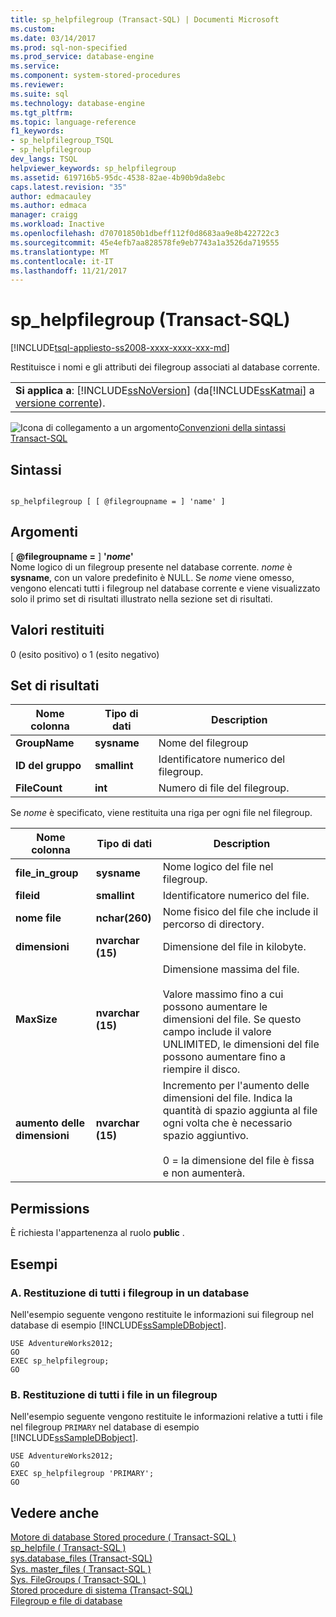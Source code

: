 ```yaml
---
title: sp_helpfilegroup (Transact-SQL) | Documenti Microsoft
ms.custom: 
ms.date: 03/14/2017
ms.prod: sql-non-specified
ms.prod_service: database-engine
ms.service: 
ms.component: system-stored-procedures
ms.reviewer: 
ms.suite: sql
ms.technology: database-engine
ms.tgt_pltfrm: 
ms.topic: language-reference
f1_keywords:
- sp_helpfilegroup_TSQL
- sp_helpfilegroup
dev_langs: TSQL
helpviewer_keywords: sp_helpfilegroup
ms.assetid: 619716b5-95dc-4538-82ae-4b90b9da8ebc
caps.latest.revision: "35"
author: edmacauley
ms.author: edmaca
manager: craigg
ms.workload: Inactive
ms.openlocfilehash: d70701850b1dbeff112f0d8683aa9e8b422722c3
ms.sourcegitcommit: 45e4efb7aa828578fe9eb7743a1a3526da719555
ms.translationtype: MT
ms.contentlocale: it-IT
ms.lasthandoff: 11/21/2017
---
```

# <a name="sphelpfilegroup-transact-sql"></a>sp_helpfilegroup (Transact-SQL)
[!INCLUDE[tsql-appliesto-ss2008-xxxx-xxxx-xxx-md](../../includes/tsql-appliesto-ss2008-xxxx-xxxx-xxx-md.md)]

  Restituisce i nomi e gli attributi dei filegroup associati al database corrente.  
  
||  
|-|  
|**Si applica a**: [!INCLUDE[ssNoVersion](../../includes/ssnoversion-md.md)] (da[!INCLUDE[ssKatmai](../../includes/sskatmai-md.md)] a [versione corrente](http://go.microsoft.com/fwlink/p/?LinkId=299658)).|  
  
 ![Icona di collegamento a un argomento](../../database-engine/configure-windows/media/topic-link.gif "Icona di collegamento a un argomento")[Convenzioni della sintassi Transact-SQL](../../t-sql/language-elements/transact-sql-syntax-conventions-transact-sql.md)  
  
## <a name="syntax"></a>Sintassi  
  
```  
  
sp_helpfilegroup [ [ @filegroupname = ] 'name' ]  
```  
  
## <a name="arguments"></a>Argomenti  
 [  **@filegroupname =** ] **'***nome***'**  
 Nome logico di un filegroup presente nel database corrente. *nome* è **sysname**, con un valore predefinito è NULL. Se *nome* viene omesso, vengono elencati tutti i filegroup nel database corrente e viene visualizzato solo il primo set di risultati illustrato nella sezione set di risultati.  
  
## <a name="return-code-values"></a>Valori restituiti  
 0 (esito positivo) o 1 (esito negativo)  
  
## <a name="result-sets"></a>Set di risultati  
  
|Nome colonna|Tipo di dati|Description|  
|-----------------|---------------|-----------------|  
|**GroupName**|**sysname**|Nome del filegroup|  
|**ID del gruppo**|**smallint**|Identificatore numerico del filegroup.|  
|**FileCount**|**int**|Numero di file del filegroup.|  
  
 Se *nome* è specificato, viene restituita una riga per ogni file nel filegroup.  
  
|Nome colonna|Tipo di dati|Description|  
|-----------------|---------------|-----------------|  
|**file_in_group**|**sysname**|Nome logico del file nel filegroup.|  
|**fileid**|**smallint**|Identificatore numerico del file.|  
|**nome file**|**nchar(260)**|Nome fisico del file che include il percorso di directory.|  
|**dimensioni**|**nvarchar (15)**|Dimensione del file in kilobyte.|  
|**MaxSize**|**nvarchar (15)**|Dimensione massima del file.<br /><br /> Valore massimo fino a cui possono aumentare le dimensioni del file. Se questo campo include il valore UNLIMITED, le dimensioni del file possono aumentare fino a riempire il disco.|  
|**aumento delle dimensioni**|**nvarchar (15)**|Incremento per l'aumento delle dimensioni del file. Indica la quantità di spazio aggiunta al file ogni volta che è necessario spazio aggiuntivo.<br /><br /> 0 = la dimensione del file è fissa e non aumenterà.|  
  
## <a name="permissions"></a>Permissions  
 È richiesta l'appartenenza al ruolo **public** .  
  
## <a name="examples"></a>Esempi  
  
### <a name="a-returning-all-filegroups-in-a-database"></a>A. Restituzione di tutti i filegroup in un database  
 Nell'esempio seguente vengono restituite le informazioni sui filegroup nel database di esempio [!INCLUDE[ssSampleDBobject](../../includes/sssampledbobject-md.md)].  
  
```tsql  
USE AdventureWorks2012;  
GO  
EXEC sp_helpfilegroup;  
GO  
```  
  
### <a name="b-returning-all-files-in-a-filegroup"></a>B. Restituzione di tutti i file in un filegroup  
 Nell'esempio seguente vengono restituite le informazioni relative a tutti i file nel filegroup `PRIMARY` nel database di esempio [!INCLUDE[ssSampleDBobject](../../includes/sssampledbobject-md.md)].  
  
```tsql  
USE AdventureWorks2012;  
GO  
EXEC sp_helpfilegroup 'PRIMARY';  
GO  
```  
  
## <a name="see-also"></a>Vedere anche  
 [Motore di database Stored procedure &#40; Transact-SQL &#41;](../../relational-databases/system-stored-procedures/database-engine-stored-procedures-transact-sql.md)   
 [sp_helpfile &#40; Transact-SQL &#41;](../../relational-databases/system-stored-procedures/sp-helpfile-transact-sql.md)   
 [sys.database_files &#40;Transact-SQL&#41;](../../relational-databases/system-catalog-views/sys-database-files-transact-sql.md)   
 [Sys. master_files &#40; Transact-SQL &#41;](../../relational-databases/system-catalog-views/sys-master-files-transact-sql.md)   
 [Sys. FileGroups &#40; Transact-SQL &#41;](../../relational-databases/system-catalog-views/sys-filegroups-transact-sql.md)   
 [Stored procedure di sistema &#40;Transact-SQL&#41;](../../relational-databases/system-stored-procedures/system-stored-procedures-transact-sql.md)   
 [Filegroup e file di database](../../relational-databases/databases/database-files-and-filegroups.md)  
  
  
